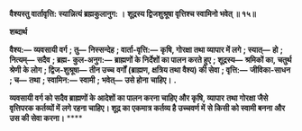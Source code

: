 **वैश्यस्तु वार्तावृत्ति: स्यान्नित्यं ब्रह्मकुलानुग: ।** **शूद्रस्य द्विजशुश्रूषा वृत्तिश्च स्वामिनो भवेत् ॥ १५॥** 

**शब्दार्थ** 

**वैश्य:—** **व्यवसायी वर्ग** **; तु—** **निस्सन्देह** **; वार्ता-वृत्ति:—** **कृषि, गोरक्षा तथा व्यापार में लगे** **; स्यात्—** **हो** **; नित्यम्—** **सदैव** **; ब्रह्म-** **कुल-अनुग:—** **ब्राह्मणों के निर्देशों का पालन करते हुए** **; शूद्रस्य—** **श्रमिकों का, चतुर्थ श्रेणी के लोग** **; द्विज-शुश्रूषा—** **तीन उच्च** **वर्गों (ब्राह्मण, क्षत्रिय तथा वैश्य) की सेवा** **; वृत्ति:—** **जीविका-साधन** **; च—** **तथा** **; स्वामिन:—** **स्वामी** **; भवेत्—** **उसे होना** **चाहिए।** **.** 

**व्यवसायी वर्ग को सदैव ब्राह्मणों के आदेशों का पालन करना चाहिए और कृषि, व्यापार** **तथा गोरक्षा जैसे वृत्तिपरक कर्तव्यों में लगे रहना चाहिए। शूद्र का एकमात्र कर्तव्य है उच्चवर्ण में** **से किसी को स्वामी बनना और उस की सेवा करना।** **** 